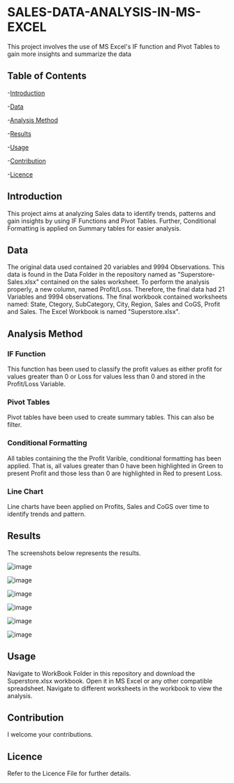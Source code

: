 # SALES-DATA-ANALYSIS-IN-MS-EXCEL
This project involves the use of MS Excel's IF function and Pivot Tables to gain more insights and summarize the data

## Table of Contents

-[Introduction](#Introduction)

-[Data](#Data)

-[Analysis Method](#Analysis-Method)

-[Results](#Results)

-[Usage](#Usage)

-[Contribution](#Contribution)

-[Licence](#Licence)

## Introduction

This project aims at analyzing Sales data to identify trends, patterns and gain insights by using IF Functions and Pivot Tables. Further, Conditional Formatting is applied on Summary tables for easier analysis.

## Data

The original data used contained 20 variables and 9994 Observations. This data is found in the Data Folder in the repository named as "Superstore-Sales.xlsx" contained on the sales worksheet.
To perform the analysis properly, a new column, named Profit/Loss. Therefore, the final data had 21 Variables and 9994 observations. The final workbook contained worksheets named: State, Ctegory, SubCategory, City, Region, Sales and CoGS, Profit and Sales. The Excel Workbook is named "Superstore.xlsx".

## Analysis Method

### IF Function

This function has been used to classify the profit values as either profit for values greater than 0 or Loss for values less than 0 and stored in the Profit/Loss Variable.

### Pivot Tables

Pivot tables have been used to create summary tables. This can also be filter.

### Conditional Formatting

All tables containing the the Profit Varible, conditional formatting has been applied. That is, all values greater than 0 have been highlighted in Green to present Profit and those less than 0 are highlighted in Red to present Loss.

### Line Chart

Line charts have been applied on Profits, Sales and CoGS over time to identify trends and pattern.

## Results

The screenshots below represents the results.

![image](https://github.com/user-attachments/assets/649f0b24-b806-45cf-91b3-b1166f60125c)


![image](https://github.com/user-attachments/assets/6a9d1795-9949-4ec7-aa66-3fc9776a440e)

![image](https://github.com/user-attachments/assets/54ba5a2a-7ecf-40fe-904c-caf48b5c43fc)

![image](https://github.com/user-attachments/assets/85aa76b1-a33f-4ed2-b4be-c2b0ed7c5bd7)

![image](https://github.com/user-attachments/assets/ffbcec72-95f5-4d87-b85a-40a88e3fa57b)


![image](https://github.com/user-attachments/assets/994b09f0-d14e-42b4-a0f8-98bbca35815e)


## Usage

Navigate to WorkBook Folder in this repository and download the Superstore.xlsx workbook. Open it in MS Excel or any other compatible spreadsheet. Navigate to different worksheets in the workbook to view the analysis. 


## Contribution

I welcome your contributions.

## Licence

Refer to the Licence File for further details.
